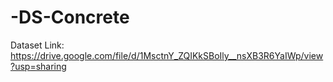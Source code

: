# -DS-Concrete

Dataset Link: https://drive.google.com/file/d/1MsctnY_ZQIKkSBoIly__nsXB3R6YaIWp/view?usp=sharing
